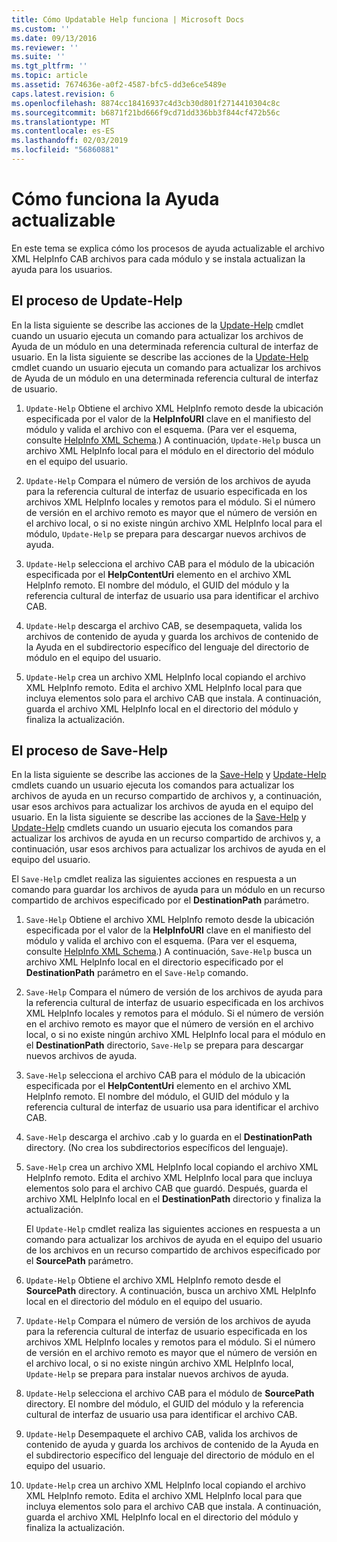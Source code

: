 ```yaml
---
title: Cómo Updatable Help funciona | Microsoft Docs
ms.custom: ''
ms.date: 09/13/2016
ms.reviewer: ''
ms.suite: ''
ms.tgt_pltfrm: ''
ms.topic: article
ms.assetid: 7674636e-a0f2-4587-bfc5-dd3e6ce5489e
caps.latest.revision: 6
ms.openlocfilehash: 8874cc18416937c4d3cb30d801f2714410304c8c
ms.sourcegitcommit: b6871f21bd666f9cd71dd336bb3f844cf472b56c
ms.translationtype: MT
ms.contentlocale: es-ES
ms.lasthandoff: 02/03/2019
ms.locfileid: "56860881"
---
```

# <a name="how-updatable-help-works"></a>Cómo funciona la Ayuda actualizable

En este tema se explica cómo los procesos de ayuda actualizable el archivo XML HelpInfo CAB archivos para cada módulo y se instala actualizan la ayuda para los usuarios.

## <a name="the-update-help-process"></a>El proceso de Update-Help

En la lista siguiente se describe las acciones de la [Update-Help](/powershell/module/Microsoft.PowerShell.Core/Update-Help) cmdlet cuando un usuario ejecuta un comando para actualizar los archivos de Ayuda de un módulo en una determinada referencia cultural de interfaz de usuario.
En la lista siguiente se describe las acciones de la [Update-Help](/powershell/module/Microsoft.PowerShell.Core/Update-Help) cmdlet cuando un usuario ejecuta un comando para actualizar los archivos de Ayuda de un módulo en una determinada referencia cultural de interfaz de usuario.

1. `Update-Help` Obtiene el archivo XML HelpInfo remoto desde la ubicación especificada por el valor de la **HelpInfoURI** clave en el manifiesto del módulo y valida el archivo con el esquema. (Para ver el esquema, consulte [HelpInfo XML Schema](./helpinfo-xml-schema.md).) A continuación, `Update-Help` busca un archivo XML HelpInfo local para el módulo en el directorio del módulo en el equipo del usuario.

2. `Update-Help` Compara el número de versión de los archivos de ayuda para la referencia cultural de interfaz de usuario especificada en los archivos XML HelpInfo locales y remotos para el módulo. Si el número de versión en el archivo remoto es mayor que el número de versión en el archivo local, o si no existe ningún archivo XML HelpInfo local para el módulo, `Update-Help` se prepara para descargar nuevos archivos de ayuda.

3. `Update-Help` selecciona el archivo CAB para el módulo de la ubicación especificada por el **HelpContentUri** elemento en el archivo XML HelpInfo remoto. El nombre del módulo, el GUID del módulo y la referencia cultural de interfaz de usuario usa para identificar el archivo CAB.

4. `Update-Help` descarga el archivo CAB, se desempaqueta, valida los archivos de contenido de ayuda y guarda los archivos de contenido de la Ayuda en el subdirectorio específico del lenguaje del directorio de módulo en el equipo del usuario.

5. `Update-Help` crea un archivo XML HelpInfo local copiando el archivo XML HelpInfo remoto. Edita el archivo XML HelpInfo local para que incluya elementos solo para el archivo CAB que instala. A continuación, guarda el archivo XML HelpInfo local en el directorio del módulo y finaliza la actualización.

## <a name="the-save-help-process"></a>El proceso de Save-Help

En la lista siguiente se describe las acciones de la [Save-Help](/powershell/module/Microsoft.PowerShell.Core/Save-Help) y [Update-Help](/powershell/module/Microsoft.PowerShell.Core/Update-Help) cmdlets cuando un usuario ejecuta los comandos para actualizar los archivos de ayuda en un recurso compartido de archivos y, a continuación, usar esos archivos para actualizar los archivos de ayuda en el equipo del usuario.
En la lista siguiente se describe las acciones de la [Save-Help](/powershell/module/Microsoft.PowerShell.Core/Save-Help) y [Update-Help](/powershell/module/Microsoft.PowerShell.Core/Update-Help) cmdlets cuando un usuario ejecuta los comandos para actualizar los archivos de ayuda en un recurso compartido de archivos y, a continuación, usar esos archivos para actualizar los archivos de ayuda en el equipo del usuario.

El `Save-Help` cmdlet realiza las siguientes acciones en respuesta a un comando para guardar los archivos de ayuda para un módulo en un recurso compartido de archivos especificado por el **DestinationPath** parámetro.

1. `Save-Help` Obtiene el archivo XML HelpInfo remoto desde la ubicación especificada por el valor de la **HelpInfoURI** clave en el manifiesto del módulo y valida el archivo con el esquema. (Para ver el esquema, consulte [HelpInfo XML Schema](./helpinfo-xml-schema.md).) A continuación, `Save-Help` busca un archivo XML HelpInfo local en el directorio especificado por el **DestinationPath** parámetro en el `Save-Help` comando.

2. `Save-Help` Compara el número de versión de los archivos de ayuda para la referencia cultural de interfaz de usuario especificada en los archivos XML HelpInfo locales y remotos para el módulo. Si el número de versión en el archivo remoto es mayor que el número de versión en el archivo local, o si no existe ningún archivo XML HelpInfo local para el módulo en el **DestinationPath** directorio, `Save-Help` se prepara para descargar nuevos archivos de ayuda.

3. `Save-Help` selecciona el archivo CAB para el módulo de la ubicación especificada por el **HelpContentUri** elemento en el archivo XML HelpInfo remoto. El nombre del módulo, el GUID del módulo y la referencia cultural de interfaz de usuario usa para identificar el archivo CAB.

4. `Save-Help` descarga el archivo .cab y lo guarda en el **DestinationPath** directory. (No crea los subdirectorios específicos del lenguaje).

5. `Save-Help` crea un archivo XML HelpInfo local copiando el archivo XML HelpInfo remoto. Edita el archivo XML HelpInfo local para que incluya elementos solo para el archivo CAB que guardó. Después, guarda el archivo XML HelpInfo local en el **DestinationPath** directorio y finaliza la actualización.

   El `Update-Help` cmdlet realiza las siguientes acciones en respuesta a un comando para actualizar los archivos de ayuda en el equipo del usuario de los archivos en un recurso compartido de archivos especificado por el **SourcePath** parámetro.

1. `Update-Help` Obtiene el archivo XML HelpInfo remoto desde el **SourcePath** directory. A continuación, busca un archivo XML HelpInfo local en el directorio del módulo en el equipo del usuario.

2. `Update-Help` Compara el número de versión de los archivos de ayuda para la referencia cultural de interfaz de usuario especificada en los archivos XML HelpInfo locales y remotos para el módulo. Si el número de versión en el archivo remoto es mayor que el número de versión en el archivo local, o si no existe ningún archivo XML HelpInfo local, `Update-Help` se prepara para instalar nuevos archivos de ayuda.

3. `Update-Help` selecciona el archivo CAB para el módulo de **SourcePath** directory. El nombre del módulo, el GUID del módulo y la referencia cultural de interfaz de usuario usa para identificar el archivo CAB.

4. `Update-Help` Desempaquete el archivo CAB, valida los archivos de contenido de ayuda y guarda los archivos de contenido de la Ayuda en el subdirectorio específico del lenguaje del directorio de módulo en el equipo del usuario.

5. `Update-Help` crea un archivo XML HelpInfo local copiando el archivo XML HelpInfo remoto. Edita el archivo XML HelpInfo local para que incluya elementos solo para el archivo CAB que instala. A continuación, guarda el archivo XML HelpInfo local en el directorio del módulo y finaliza la actualización.